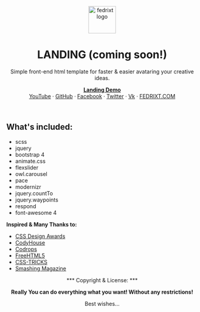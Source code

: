 <p align="center">
  <a href="http://fedrixt.com/">
    <img src="http://fedrixt.com/ext/fedrixt_500.jpg" alt="fedrixt logo" width=72 height=72>
  </a>
<!-- TODO: delete brackets at least finished -->
  <h1 align="center">LANDING (coming soon!)</h1>
  <p align="center">Simple front-end html template for faster & easier avataring your creative ideas.</p>
  <p align="center">
    <a href="https://fedrixt.github.io/landing/" title="Demo of the landing repository"><strong>Landing Demo</strong></a>
    <br>
    <a href="https://www.youtube.com/channel/UCh-fv0kIaIProZK08duUrPQ" target="_blank" title="fedrixt's YouTube">YouTube</a>
    ·
    <a href="https://github.com/fedrixt" target="_blank" title="fedrixt GitHub">GitHub</a>
    ·
    <a href="https://www.facebook.com/fedrixt" target="_blank" title="fedrixt Facebook">Facebook</a>
    ·
    <a href="http://www.twitter.com/fedrixtSF" target="_blank" title="fedrixt Twitter">Twitter</a>
    ·
    <a href="https://new.vk.com/fedrixt" target="_blank" title="fedrixt Vk">Vk</a>
    ·
    <a href="http://fedrixt.com" target="_blank" title="fedrixt personal www page">FEDRIXT.COM</a>
  </p>
</p>

<br>

<!-- todo: complete list of technologies -->
## What's included:
- scss
- jquery
- bootstrap 4
- animate.css
- flexslider
- owl.carousel
- pace
- modernizr
- jquery.countTo
- jquery.waypoints
- respond
- font-awesome 4

**Inspired & Many Thanks to:**
- [CSS Design Awards](https://www.cssdesignawards.com)
- [CodyHouse](https://codyhouse.co)
- [Codrops](https://tympanus.net/codrops)
- [FreeHTML5](http://freehtml5.co)
- [CSS-TRICKS](https://css-tricks.com/almanac)
- [Smashing Magazine](https://www.smashingmagazine.com)

<p align="center">*** Copyright & License: ***</p>
<p align="center"><strong>Really You can do everything what you want! Without any restrictions!</strong></p>
<p align="center">Best wishes...</p>